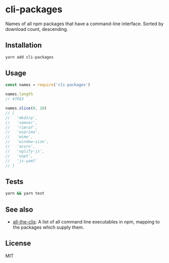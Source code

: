 # cli-packages

Names of all npm packages that have a command-line interface. Sorted by download count, descending.

## Installation

```sh
yarn add cli-packages
```

## Usage

```js
const names = require('cli-packages')

names.length
// 47663

names.slice(0, 10)
// [
//   'mkdirp',
//   'semver',
//   'rimraf',
//   'esprima',
//   'mime',
//   'window-size',
//   'acorn',
//   'uglify-js',
//   'nopt',
//   'js-yaml'
// ]
```

## Tests

```sh
yarn && yarn test
```

## See also

- [all-the-clis](https://github.com/nice-registry/all-the-clis): A list of all command line executables in npm, mapping to the packages which supply them.

## License

MIT
